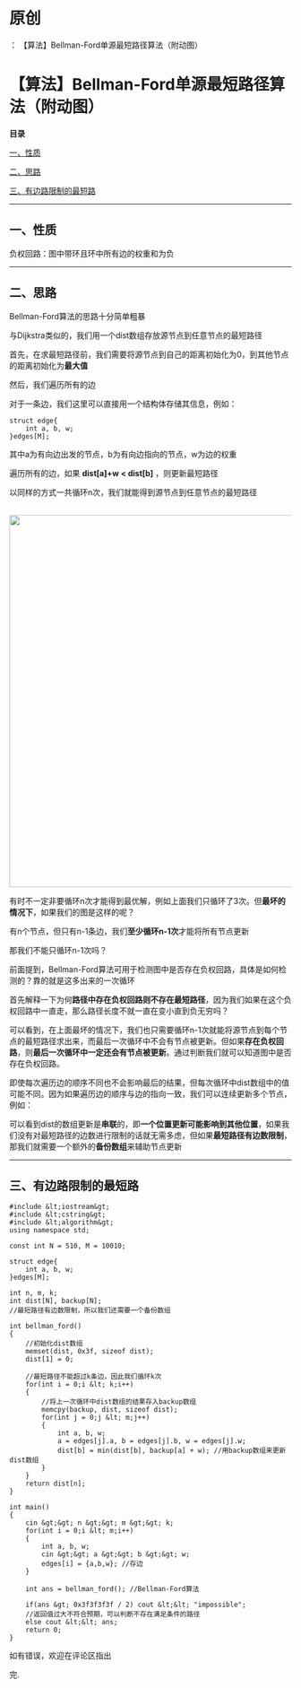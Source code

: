# 原创
：  【算法】Bellman-Ford单源最短路径算法（附动图）

# 【算法】Bellman-Ford单源最短路径算法（附动图）

**目录**

[一、性质](#%E4%B8%80%E3%80%81%E6%80%A7%E8%B4%A8)

[二、思路](#%E4%BA%8C%E3%80%81%E6%80%9D%E8%B7%AF)

[三、有边路限制的最短路](#%E4%B8%89%E3%80%81%E6%9C%89%E8%BE%B9%E8%B7%AF%E9%99%90%E5%88%B6%E7%9A%84%E6%9C%80%E7%9F%AD%E8%B7%AF)

---


## 一、性质

> 
负权回路：图中带环且环中所有边的权重和为负


---


## 二、思路

Bellman-Ford算法的思路十分简单粗暴

与Dijkstra类似的，我们用一个dist数组存放源节点到任意节点的最短路径

首先，在求最短路径前，我们需要将源节点到自己的距离初始化为0，到其他节点的距离初始化为**最大值**

然后，我们遍历所有的边

> 
对于一条边，我们这里可以直接用一个结构体存储其信息，例如：


```
struct edge{
    int a, b, w;
}edges[M];
```

其中a为有向边出发的节点，b为有向边指向的节点，w为边的权重

遍历所有的边，如果 **dist[a]+w &lt; dist[b]** ，则更新最短路径

以同样的方式一共循环n次，我们就能得到源节点到任意节点的最短路径

 <img alt="" height="664" src="https://i-blog.csdnimg.cn/direct/4ec3b1694c7c4871925e5cd716688751.gif" width="1200"/>

有时不一定非要循环n次才能得到最优解，例如上面我们只循环了3次。但**最坏的情况下**，如果我们的图是这样的呢？

有n个节点，但只有n-1条边，我们**至少循环n-1次**才能将所有节点更新

那我们不能只循环n-1次吗？

前面提到，Bellman-Ford算法可用于检测图中是否存在负权回路，具体是如何检测的？靠的就是这多出来的一次循环

首先解释一下为何**路径中存在负权回路则不存在最短路径**，因为我们如果在这个负权回路中一直走，那么路径长度不就一直在变小直到负无穷吗？

可以看到，在上面最坏的情况下，我们也只需要循环n-1次就能将源节点到每个节点的最短路径求出来，而最后一次循环中不会有节点被更新。但如果**存在负权回路**，则**最后一次循环中一定还会有节点被更新**。通过判断我们就可以知道图中是否存在负权回路。

即使每次遍历边的顺序不同也不会影响最后的结果，但每次循环中dist数组中的值可能不同。因为如果遍历边的顺序与边的指向一致，我们可以连续更新多个节点，例如：

可以看到dist的数组更新是**串联**的，即**一个位置更新可能影响到其他位置**，如果我们没有对最短路径的边数进行限制的话就无需多虑，但如果**最短路径有边数限制**，那我们就需要一个额外的**备份数组**来辅助节点更新

---


## 三、有边路限制的最短路

```
#include &lt;iostream&gt;
#include &lt;cstring&gt;
#include &lt;algorithm&gt;
using namespace std;

const int N = 510, M = 10010;

struct edge{
    int a, b, w;
}edges[M];

int n, m, k;
int dist[N], backup[N]; 
//最短路径有边数限制，所以我们还需要一个备份数组

int bellman_ford()
{
    //初始化dist数组
    memset(dist, 0x3f, sizeof dist); 
    dist[1] = 0; 
    
    //最短路径不能超过k条边，因此我们循环k次
    for(int i = 0;i &lt; k;i++) 
    {
        //将上一次循环中dist数组的结果存入backup数组
        memcpy(backup, dist, sizeof dist); 
        for(int j = 0;j &lt; m;j++)
        {
            int a, b, w;
            a = edges[j].a, b = edges[j].b, w = edges[j].w;
            dist[b] = min(dist[b], backup[a] + w); //用backup数组来更新dist数组
        }
    }
    return dist[n];
}

int main()
{
    cin &gt;&gt; n &gt;&gt; m &gt;&gt; k;
    for(int i = 0;i &lt; m;i++)
    {
        int a, b, w;
        cin &gt;&gt; a &gt;&gt; b &gt;&gt; w;
        edges[i] = {a,b,w}; //存边
    }
    
    int ans = bellman_ford(); //Bellman-Ford算法
    
    if(ans &gt; 0x3f3f3f3f / 2) cout &lt;&lt; "impossible"; 
    //返回值过大不符合预期，可以判断不存在满足条件的路径
    else cout &lt;&lt; ans;
    return 0;
}
```

如有错误，欢迎在评论区指出

完.
